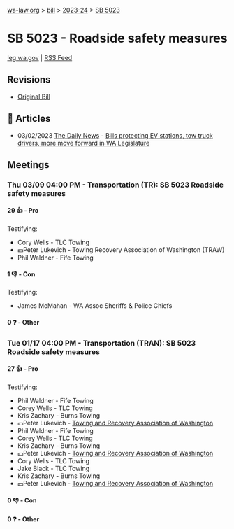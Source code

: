 [wa-law.org](/) > [bill](/bill/) > [2023-24](/bill/2023-24/) > [SB 5023](/bill/2023-24/sb/5023/)

# SB 5023 - Roadside safety measures
[leg.wa.gov](https://app.leg.wa.gov/billsummary?BillNumber=5023&Year=2023&Initiative=false) | [RSS Feed](./rss.xml)

## Revisions
* [Original Bill](1/)

## 📰 Articles
* 03/02/2023 [The Daily News](/org/the_daily_news/) - [Bills protecting EV stations, tow truck drivers, more move forward in WA Legislature](https://tdn.com/news/local/govt-and-politics/bills-protecting-ev-stations-tow-truck-drivers-more-move-forward-in-wa-legislature/article_9547a582-abf6-11ed-b0aa-7b7eb72b7bc6.html#:~:text=Senate%20Bill%205023)

## Meetings
### Thu 03/09 04:00 PM - Transportation (TR): SB 5023 Roadside safety measures
#### 29 👍 - Pro
Testifying:
* Cory Wells - TLC Towing
* 💵Peter Lukevich - Towing Recovery Association of Washington (TRAW)
* Phil Waldner - Fife Towing

#### 1 👎 - Con
Testifying:
* James McMahan - WA Assoc Sheriffs & Police Chiefs

#### 0 ❓ - Other

### Tue 01/17 04:00 PM - Transportation (TRAN): SB 5023 Roadside safety measures
#### 27 👍 - Pro
Testifying:
* Phil Waldner - Fife Towing
* Corey Wells - TLC Towing
* Kris Zachary - Burns Towing
* 💵Peter Lukevich - [Towing and Recovery Association of Washington](/org/towing_and_recovery_association_of_washington/)
* Phil Waldner - Fife Towing
* Corey Wells - TLC Towing
* Kris Zachary - Burns Towing
* 💵Peter Lukevich - [Towing and Recovery Association of Washington](/org/towing_and_recovery_association_of_washington/)
* Cory Wells - TLC Towing
* Jake Black - TLC Towing
* Kris Zachary - Burns Towing
* 💵Peter Lukevich - [Towing and Recovery Association of Washington](/org/towing_and_recovery_association_of_washington/)

#### 0 👎 - Con

#### 0 ❓ - Other
